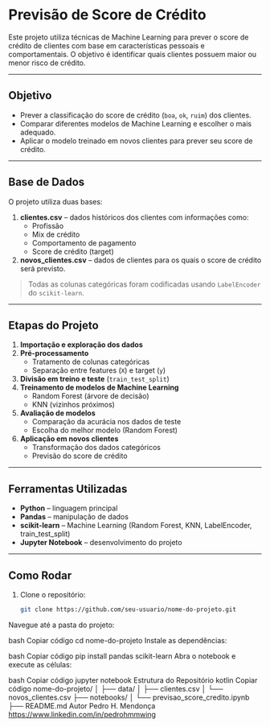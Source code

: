 # Previsão de Score de Crédito

Este projeto utiliza técnicas de Machine Learning para prever o score de crédito de clientes com base em características pessoais e comportamentais. O objetivo é identificar quais clientes possuem maior ou menor risco de crédito.

---

## Objetivo

- Prever a classificação do score de crédito (`boa`, `ok`, `ruim`) dos clientes.  
- Comparar diferentes modelos de Machine Learning e escolher o mais adequado.  
- Aplicar o modelo treinado em novos clientes para prever seu score de crédito.

---

## Base de Dados

O projeto utiliza duas bases:  

1. **clientes.csv** – dados históricos dos clientes com informações como:  
   - Profissão  
   - Mix de crédito  
   - Comportamento de pagamento  
   - Score de crédito (target)  
2. **novos_clientes.csv** – dados de clientes para os quais o score de crédito será previsto.  

> Todas as colunas categóricas foram codificadas usando `LabelEncoder` do `scikit-learn`.

---

## Etapas do Projeto

1. **Importação e exploração dos dados**  
2. **Pré-processamento**  
   - Tratamento de colunas categóricas  
   - Separação entre features (`X`) e target (`y`)  
3. **Divisão em treino e teste** (`train_test_split`)  
4. **Treinamento de modelos de Machine Learning**  
   - Random Forest (árvore de decisão)  
   - KNN (vizinhos próximos)  
5. **Avaliação de modelos**  
   - Comparação da acurácia nos dados de teste  
   - Escolha do melhor modelo (Random Forest)  
6. **Aplicação em novos clientes**  
   - Transformação dos dados categóricos  
   - Previsão do score de crédito

---

## Ferramentas Utilizadas

- **Python** – linguagem principal  
- **Pandas** – manipulação de dados  
- **scikit-learn** – Machine Learning (Random Forest, KNN, LabelEncoder, train_test_split)  
- **Jupyter Notebook** – desenvolvimento do projeto

---

## Como Rodar

1. Clone o repositório:  
   ```bash
   git clone https://github.com/seu-usuario/nome-do-projeto.git
Navegue até a pasta do projeto:

bash
Copiar código
cd nome-do-projeto
Instale as dependências:

bash
Copiar código
pip install pandas scikit-learn
Abra o notebook e execute as células:

bash
Copiar código
jupyter notebook
Estrutura do Repositório
kotlin
Copiar código
nome-do-projeto/
│
├── data/
│   ├── clientes.csv
│   └── novos_clientes.csv
├── notebooks/
│   └── previsao_score_credito.ipynb
├── README.md
Autor
Pedro H. Mendonça
https://www.linkedin.com/in/pedrohmmwing

